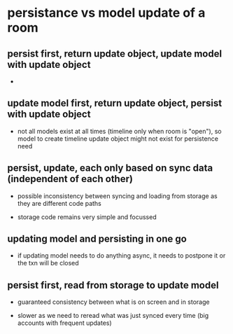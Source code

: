 # persistance vs model update of a room

## persist first, return update object, update model with update object
 - 
## update model first, return update object, persist with update object
 - not all models exist at all times (timeline only when room is "open"),
 	so model to create timeline update object might not exist for persistence need

## persist, update, each only based on sync data (independent of each other)
 - possible inconsistency between syncing and loading from storage as they are different code paths
 + storage code remains very simple and focussed

## updating model and persisting in one go
 - if updating model needs to do anything async, it needs to postpone it or the txn will be closed

## persist first, read from storage to update model
 + guaranteed consistency between what is on screen and in storage
 - slower as we need to reread what was just synced every time (big accounts with frequent updates)